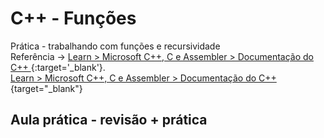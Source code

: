 # C++ - Funções
Prática - trabalhando com funções e recursividade  
Referência -> [Learn > Microsoft C++, C e Assembler > Documentação do C++ ](https://learn.microsoft.com/pt-br/cpp/cpp/?view=msvc-170){:target='_blank'}.  
[Learn > Microsoft C++, C e Assembler > Documentação do C++](https://learn.microsoft.com/pt-br/cpp/cpp/?view=msvc-170){target="_blank"}


## Aula prática - revisão + prática